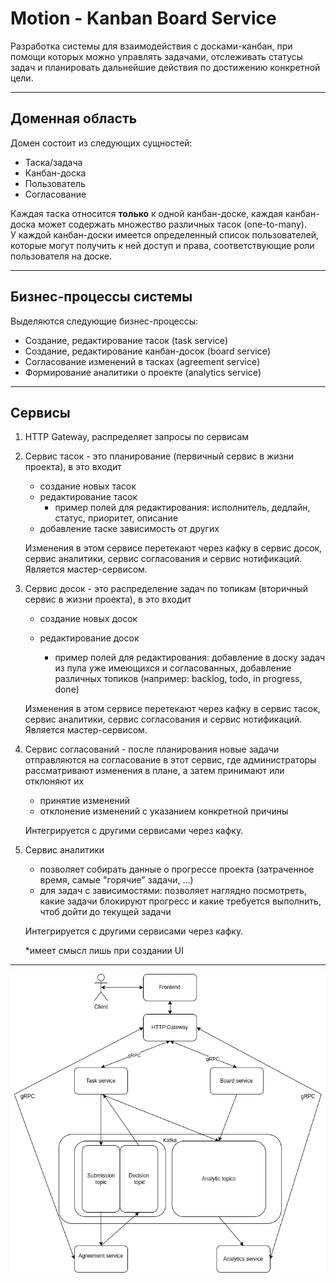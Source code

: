 # Motion - Kanban Board Service

Разработка системы для взаимодействия с досками-канбан, при помощи которых можно управлять задачами, отслеживать статусы задач и планировать дальнейшие действия по достижению конкретной цели.

---

## Доменная область

Домен состоит из следующих сущностей:

- Таска/задача
- Канбан-доска
- Пользователь
- Согласование

Каждая таска относится **только** к одной канбан-доске, каждая канбан-доска может содержать множество различных тасок (one-to-many). \
У каждой канбан-доски имеется определенный список пользователей, которые могут получить к ней доступ и права, соответствующие роли пользователя на доске.

---

## Бизнес-процессы системы

Выделяются следующие бизнес-процессы:

- Создание, редактирование тасок (task service)
- Создание, редактирование канбан-досок (board service)
- Согласование изменений в тасках (agreement service)
- Формирование аналитики о проекте (analytics service)

---

## Сервисы

1. HTTP Gateway, распределяет запросы по сервисам

2. Сервис тасок - это планирование (первичный сервис в жизни проекта), в это входит

   - создание новых тасок
   - редактирование тасок
     - пример полей для редактирования: исполнитель, дедлайн, статус, приоритет, описание
   - добавление таске зависимость от других

   Изменения в этом сервисе перетекают через кафку в сервис досок, сервис аналитики, сервис согласования и сервис нотификаций. Является мастер-сервисом.

3. Сервис досок - это распределение задач по топикам (вторичный сервис в жизни проекта), в это входит

   - создание новых досок
   - редактирование досок

     - пример полей для редактирования: добавление в доску задач из пула уже имеющихся и согласованных, добавление различных топиков (например: backlog, todo, in progress, done)

   Изменения в этом сервисе перетекают через кафку в сервис тасок, сервис аналитики, сервис согласования и сервис нотификаций. Является мастер-сервисом.

4. Сервис согласований - после планирования новые задачи отправляются на согласование в этот сервис, где администраторы рассматривают изменения в плане, а затем принимают или отклоняют их

   - принятие изменений
   - отклонение изменений с указанием конкретной причины

   Интегрируется с другими сервисами через кафку.

5. Сервис аналитики

   - позволяет собирать данные о прогрессе проекта (затраченное время, самые "горячие" задачи, ...)
   - для задач с зависимостями: позволяет наглядно посмотреть, какие задачи блокируют прогресс и какие требуется выполнить, чтоб дойти до текущей задачи

   Интегрируется с другими сервисами через кафку.

   \*имеет смысл лишь при создании UI

---

![alt text](../services.png)

